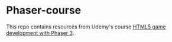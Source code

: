 # Phaser-course
This repo contains resources from Udemy's course [HTML5 game development with Phaser 3](https://www.udemy.com/course/phaser-3/).
